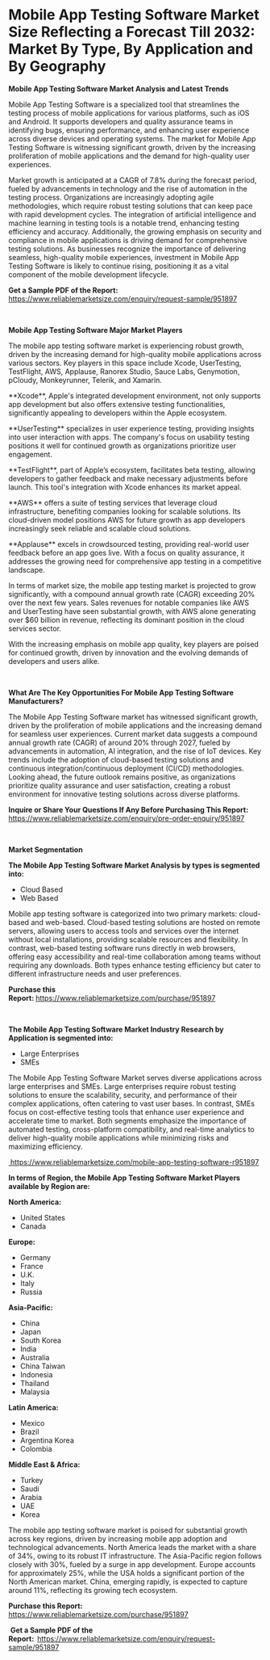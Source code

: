 <p><h1>Mobile App Testing Software Market Size Reflecting a Forecast Till 2032: Market By Type, By Application and By Geography</h1></p><p><strong>Mobile App Testing Software Market Analysis and Latest Trends</strong></p>
<p><p>Mobile App Testing Software is a specialized tool that streamlines the testing process of mobile applications for various platforms, such as iOS and Android. It supports developers and quality assurance teams in identifying bugs, ensuring performance, and enhancing user experience across diverse devices and operating systems. The market for Mobile App Testing Software is witnessing significant growth, driven by the increasing proliferation of mobile applications and the demand for high-quality user experiences.</p><p>Market growth is anticipated at a CAGR of 7.8% during the forecast period, fueled by advancements in technology and the rise of automation in the testing process. Organizations are increasingly adopting agile methodologies, which require robust testing solutions that can keep pace with rapid development cycles. The integration of artificial intelligence and machine learning in testing tools is a notable trend, enhancing testing efficiency and accuracy. Additionally, the growing emphasis on security and compliance in mobile applications is driving demand for comprehensive testing solutions. As businesses recognize the importance of delivering seamless, high-quality mobile experiences, investment in Mobile App Testing Software is likely to continue rising, positioning it as a vital component of the mobile development lifecycle.</p></p>
<p><strong>Get a Sample PDF of the Report:&nbsp;</strong> <a href="https://www.reliablemarketsize.com/enquiry/request-sample/951897?utm_campaign=3183&utm_medium=2&utm_source=Github&utm_content=ia&utm_term=17042025&utm_id=mobile-app-testing-software">https://www.reliablemarketsize.com/enquiry/request-sample/951897</a></p>
<p>&nbsp;</p>
<p><strong>Mobile App Testing Software Major Market Players</strong></p>
<p><p>The mobile app testing software market is experiencing robust growth, driven by the increasing demand for high-quality mobile applications across various sectors. Key players in this space include Xcode, UserTesting, TestFlight, AWS, Applause, Ranorex Studio, Sauce Labs, Genymotion, pCloudy, Monkeyrunner, Telerik, and Xamarin.</p><p>**Xcode**, Apple's integrated development environment, not only supports app development but also offers extensive testing functionalities, significantly appealing to developers within the Apple ecosystem.</p><p>**UserTesting** specializes in user experience testing, providing insights into user interaction with apps. The company's focus on usability testing positions it well for continued growth as organizations prioritize user engagement.</p><p>**TestFlight**, part of Apple’s ecosystem, facilitates beta testing, allowing developers to gather feedback and make necessary adjustments before launch. This tool's integration with Xcode enhances its market appeal.</p><p>**AWS** offers a suite of testing services that leverage cloud infrastructure, benefiting companies looking for scalable solutions. Its cloud-driven model positions AWS for future growth as app developers increasingly seek reliable and scalable cloud solutions.</p><p>**Applause** excels in crowdsourced testing, providing real-world user feedback before an app goes live. With a focus on quality assurance, it addresses the growing need for comprehensive app testing in a competitive landscape.</p><p>In terms of market size, the mobile app testing market is projected to grow significantly, with a compound annual growth rate (CAGR) exceeding 20% over the next few years. Sales revenues for notable companies like AWS and UserTesting have seen substantial growth, with AWS alone generating over $60 billion in revenue, reflecting its dominant position in the cloud services sector.</p><p>With the increasing emphasis on mobile app quality, key players are poised for continued growth, driven by innovation and the evolving demands of developers and users alike.</p></p>
<p>&nbsp;</p>
<p><strong>What Are The Key Opportunities For Mobile App Testing Software Manufacturers?</strong></p>
<p><p>The Mobile App Testing Software market has witnessed significant growth, driven by the proliferation of mobile applications and the increasing demand for seamless user experiences. Current market data suggests a compound annual growth rate (CAGR) of around 20% through 2027, fueled by advancements in automation, AI integration, and the rise of IoT devices. Key trends include the adoption of cloud-based testing solutions and continuous integration/continuous deployment (CI/CD) methodologies. Looking ahead, the future outlook remains positive, as organizations prioritize quality assurance and user satisfaction, creating a robust environment for innovative testing solutions across diverse platforms.</p></p>
<p><strong>Inquire or Share Your Questions If Any Before Purchasing This Report:</strong> <a href="https://www.reliablemarketsize.com/enquiry/pre-order-enquiry/951897?utm_campaign=3183&utm_medium=2&utm_source=Github&utm_content=ia&utm_term=17042025&utm_id=mobile-app-testing-software">https://www.reliablemarketsize.com/enquiry/pre-order-enquiry/951897</a></p>
<p>&nbsp;</p>
<p><strong>Market Segmentation</strong></p>
<p><strong>The Mobile App Testing Software Market Analysis by types is segmented into:</strong></p>
<p><ul><li>Cloud Based</li><li>Web Based</li></ul></p>
<p><p>Mobile app testing software is categorized into two primary markets: cloud-based and web-based. Cloud-based testing solutions are hosted on remote servers, allowing users to access tools and services over the internet without local installations, providing scalable resources and flexibility. In contrast, web-based testing software runs directly in web browsers, offering easy accessibility and real-time collaboration among teams without requiring any downloads. Both types enhance testing efficiency but cater to different infrastructure needs and user preferences.</p></p>
<p><strong>Purchase this Report:&nbsp;</strong><a href="https://www.reliablemarketsize.com/purchase/951897?utm_campaign=3183&utm_medium=2&utm_source=Github&utm_content=ia&utm_term=17042025&utm_id=mobile-app-testing-software">https://www.reliablemarketsize.com/purchase/951897</a></p>
<p>&nbsp;</p>
<p><strong>The Mobile App Testing Software Market Industry Research by Application is segmented into:</strong></p>
<p><ul><li>Large Enterprises</li><li>SMEs</li></ul></p>
<p><p>The Mobile App Testing Software Market serves diverse applications across large enterprises and SMEs. Large enterprises require robust testing solutions to ensure the scalability, security, and performance of their complex applications, often catering to vast user bases. In contrast, SMEs focus on cost-effective testing tools that enhance user experience and accelerate time to market. Both segments emphasize the importance of automated testing, cross-platform compatibility, and real-time analytics to deliver high-quality mobile applications while minimizing risks and maximizing efficiency.</p></p>
<p><a href="https://www.reliablemarketsize.com/mobile-app-testing-software-r951897?utm_campaign=3183&utm_medium=2&utm_source=Github&utm_content=ia&utm_term=17042025&utm_id=mobile-app-testing-software">&nbsp;https://www.reliablemarketsize.com/mobile-app-testing-software-r951897</a></p>
<p><strong>In terms of Region, the Mobile App Testing Software Market Players available by Region are:</strong></p>
<p>
    <p> <strong> North America: </strong>
        <ul>
            <li>United States</li>
            <li>Canada</li>
        </ul>
        </p> 
    <p> <strong> Europe: </strong>
        <ul>
            <li>Germany</li>
            <li>France</li>
            <li>U.K.</li>
            <li>Italy</li>
            <li>Russia</li>
        </ul>
        </p> 
    <p> <strong> Asia-Pacific: </strong>
        <ul>
            <li>China</li>
            <li>Japan</li>
            <li>South Korea</li>
            <li>India</li>
            <li>Australia</li>
            <li>China Taiwan</li>
            <li>Indonesia</li>
            <li>Thailand</li>
            <li>Malaysia</li>
        </ul>
        </p> 
    <p> <strong> Latin America: </strong>
        <ul>
            <li>Mexico</li>
            <li>Brazil</li>
            <li>Argentina Korea</li>
            <li>Colombia</li>
        </ul>
        </p> 
    <p> <strong> Middle East & Africa: </strong>
        <ul>
            <li>Turkey</li>
            <li>Saudi</li>
            <li>Arabia</li>
            <li>UAE</li>
            <li>Korea</li>
        </ul>
    </p>
    </p>
<p><p>The mobile app testing software market is poised for substantial growth across key regions, driven by increasing mobile app adoption and technological advancements. North America leads the market with a share of 34%, owing to its robust IT infrastructure. The Asia-Pacific region follows closely with 30%, fueled by a surge in app development. Europe accounts for approximately 25%, while the USA holds a significant portion of the North American market. China, emerging rapidly, is expected to capture around 11%, reflecting its growing tech ecosystem.</p></p>
<p><strong>Purchase this Report: </strong><a href="https://www.reliablemarketsize.com/purchase/951897?utm_campaign=3183&utm_medium=2&utm_source=Github&utm_content=ia&utm_term=17042025&utm_id=mobile-app-testing-software">https://www.reliablemarketsize.com/purchase/951897</a></p>
<p>&nbsp;<strong>Get a Sample PDF of the Report:&nbsp;&nbsp;</strong><a href="https://www.reliablemarketsize.com/enquiry/request-sample/951897?utm_campaign=3183&utm_medium=2&utm_source=Github&utm_content=ia&utm_term=17042025&utm_id=mobile-app-testing-software">https://www.reliablemarketsize.com/enquiry/request-sample/951897</a></p>
<p><strong></strong></p>
<p><p></p><p></p><p></p></p>
